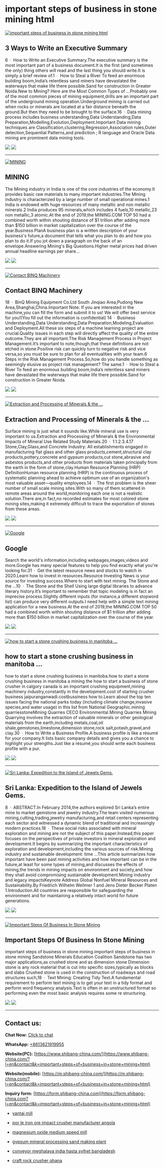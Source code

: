 # important steps of business in stone mining html

<a href="https://swt.shibang-china.com/?l=en&img&k=important+steps+of+business+in+stone+mining+html" target="_blank">![important steps of business in stone mining html](http://static.shibang-china.com/all-800x300/209.jpg)</a>

## 3 Ways to Write an Executive Summary
6&ensp;&#0183;&ensp;How to Write an Executive Summary.The executive summary is the most important part of a business document.It is the first (and sometimes the only) thing others will read and the last thing you should write.It is simply a brief review of.1&ensp;&#0183;&ensp;How to Steal a River To feed an enormous building boom,India’s relentless sand miners have devastated the waterways that make life there possible.Sand for construction in Greater Noida.New to Mining? Here are the Most Common Types of …Probably one of the most common pieces of mining equipment,drills are an important part of the underground mining operation.Underground mining is carried out when rocks or minerals are located at a fair distance beneath the ground.But then they need to be brought to the surface.16&ensp;&#0183;&ensp;Data mining process includes business understanding,Data Understanding,Data Preparation,Modelling,Evolution,Deployment.Important Data mining techniques are Classification,clustering,Regression,Association rules,Outer detection,Sequential Patterns,and prediction ; R language and Oracle Data mining are prominent data mining tools.


<a href="https://whatsapp.shibangsoft.com/WhatsApp.php" target="_blank" title="WhatsApp">![](http://static.shibang-china.com/icon/whatsapp.png)</a> <a href="https://swt.shibang-china.com/?l=en&icon&k=important+steps+of+business+in+stone+mining+html" target="_blank">![](http://static.shibang-china.com/icon/chat-en.png)</a>

---

<a href="https://swt.shibang-china.com/?l=en&img&k=important+steps+of+business+in+stone+mining+html" target="_blank">![MINING](http://static.shibang-china.com/all-800x300/1387.jpg)</a>

## MINING
The Mining industry in India is one of the core industries of the economy.It provides basic raw materials to many important industries.The Mining industry is characterized by a large number of small operational mines.1 India is endowed with huge resources of many metallic and non metallic minerals.2 India produces 95 minerals,which includes 4 fuels,10 metallic,23 non metallic,3 atomic.At the end of 2019,the MINING.COM TOP 50 had a combined worth within shouting distance of $1 trillion after adding more than $150 billion in market capitalization over the course of the year.Business PlanA business plan is a written description of your business's future,a document that tells what you plan to do and how you plan to do it.If you jot down a paragraph on the back of an envelope.Answering Mining's Big Questions.Higher metal prices had driven annual headline earnings per share…


<a href="https://whatsapp.shibangsoft.com/WhatsApp.php" target="_blank" title="WhatsApp">![](http://static.shibang-china.com/icon/whatsapp.png)</a> <a href="https://swt.shibang-china.com/?l=en&icon&k=important+steps+of+business+in+stone+mining+html" target="_blank">![](http://static.shibang-china.com/icon/chat-en.png)</a>

---

<a href="https://swt.shibang-china.com/?l=en&img&k=important+steps+of+business+in+stone+mining+html" target="_blank">![Contact BINQ Machinery](http://static.shibang-china.com/all-800x300/1341.jpg)</a>

## Contact BINQ Machinery
18&ensp;&#0183;&ensp;BinQ Mining Equipment Co.Ltd South Jinqiao Area,Pudong New Area,Shanghai,China.Important Note: If you are interested in the machine,you can fill the form and submit it to us! We will offer best service for you!(You fill out the information is confidential) 14&ensp;&#0183;&ensp;Business Understanding,Data Understanding,Data Preparation,Modeling,Evaluation and Deployment.All these six steps of a machine learning project are crucial.Quality issues in each step will directly affect the quality of the entire outcome.They are all important.The Risk Management Process in Project Management.It’s important to note,though,that these definitions are not etched in stone.Positive risk can quickly turn to negative risk and vice versa,so you must be sure to plan for all eventualities with your team.6 Steps in the Risk Management Process.So,how do you handle something as seemingly elusive as project risk management? The same.1&ensp;&#0183;&ensp;How to Steal a River To feed an enormous building boom,India’s relentless sand miners have devastated the waterways that make life there possible.Sand for construction in Greater Noida.


<a href="https://whatsapp.shibangsoft.com/WhatsApp.php" target="_blank" title="WhatsApp">![](http://static.shibang-china.com/icon/whatsapp.png)</a> <a href="https://swt.shibang-china.com/?l=en&icon&k=important+steps+of+business+in+stone+mining+html" target="_blank">![](http://static.shibang-china.com/icon/chat-en.png)</a>

---

<a href="https://swt.shibang-china.com/?l=en&img&k=important+steps+of+business+in+stone+mining+html" target="_blank">![Extraction and Processing of Minerals &amp; the …](http://static.shibang-china.com/all-800x300/1461.jpg)</a>

## Extraction and Processing of Minerals &amp; the …
Surface mining is just what it sounds like.While mineral use is very important to us.Extraction and Processing of Minerals &amp; the Environmental Impacts of Mineral Use Related Study Materials.20&ensp;&#0183;&ensp;1.1.2.3.4.17 Stone,Clay,Glass,and Concrete Industry: All establishments engaged in manufacturing flat glass and other glass products,cement,structural clay products,pottery,concrete and gypsum products,cut stone,abrasive and asbestos products,and other products from materials taken principally from the earth in the form of stone,clay.Human Resource Planning (HRP) DefinitionHuman resource planning (HRP) is the continuous process of systematic planning ahead to achieve optimum use of an organization's most valuable asset—quality employees.14&ensp;&#0183;&ensp;The first problem is the sheer number of small scale mining sites.With so many of them scattered in remote areas around the world,monitoring each one is not a realistic solution.There are,in fact,no recorded estimates for most colored stone mining sites,making it extremely difficult to trace the exportation of stones from these areas.


<a href="https://whatsapp.shibangsoft.com/WhatsApp.php" target="_blank" title="WhatsApp">![](http://static.shibang-china.com/icon/whatsapp.png)</a> <a href="https://swt.shibang-china.com/?l=en&icon&k=important+steps+of+business+in+stone+mining+html" target="_blank">![](http://static.shibang-china.com/icon/chat-en.png)</a>

---

<a href="https://swt.shibang-china.com/?l=en&img&k=important+steps+of+business+in+stone+mining+html" target="_blank">![Google](http://static.shibang-china.com/all-800x300/827.jpg)</a>

## Google
Search the world's information,including webpages,images,videos and more.Google has many special features to help you find exactly what you're looking for.31&ensp;&#0183;&ensp;Get the latest resource news and stocks to watch in 2020.Learn how to invest in resources.Resource Investing News is your source for investing success.Where to start with text mining. The Stone and the …10&ensp;&#0183;&ensp;The Stone and the Shell Using large digital libraries to advance literary history.It’s important to remember that topic modeling is in fact an imprecise process.Slightly different inputs (for instance,a different stopword list) can produce very different outputs.I need help with a simple text mining application for a new business.At the end of 2019,the MINING.COM TOP 50 had a combined worth within shouting distance of $1 trillion after adding more than $150 billion in market capitalization over the course of the year.


<a href="https://whatsapp.shibangsoft.com/WhatsApp.php" target="_blank" title="WhatsApp">![](http://static.shibang-china.com/icon/whatsapp.png)</a> <a href="https://swt.shibang-china.com/?l=en&icon&k=important+steps+of+business+in+stone+mining+html" target="_blank">![](http://static.shibang-china.com/icon/chat-en.png)</a>

---

<a href="https://swt.shibang-china.com/?l=en&img&k=important+steps+of+business+in+stone+mining+html" target="_blank">![how to start a stone crushing business in manitoba …](http://static.shibang-china.com/all-800x300/404.jpg)</a>

## how to start a stone crushing business in manitoba …
how to start a stone crushing business in manitoba.how to start a stone crushing business in manitoba a mining the how to start a business of stone crusher in calgory canada is an important crushing equipment,mining machinery industry,constantly in the development.cost of starting crusher business jaipuranganwadi.costbussiness how to.Learn about the top ten issues facing the national parks today (including climate change,invasive species,and water usage) in this list from National Geographic.mining quarriesstoneMining Quarries CECO Environmental.Mining Quarries Mining Quarrying involves the extraction of valuable minerals or other geological materials from the earth,including metals,coal,oil shale,gemstones,limestone,dimension stone,rock salt,potash,gravel,and clay.30&ensp;&#0183;&ensp;How to Write a Business Profile.A business profile is like a r&#233;sum&#233; for your company.It lists basic company details and gives you a chance to highlight your strengths.Just like a r&#233;sum&#233;,you should write each business profile with a pur.


<a href="https://whatsapp.shibangsoft.com/WhatsApp.php" target="_blank" title="WhatsApp">![](http://static.shibang-china.com/icon/whatsapp.png)</a> <a href="https://swt.shibang-china.com/?l=en&icon&k=important+steps+of+business+in+stone+mining+html" target="_blank">![](http://static.shibang-china.com/icon/chat-en.png)</a>

---

<a href="https://swt.shibang-china.com/?l=en&img&k=important+steps+of+business+in+stone+mining+html" target="_blank">![Sri Lanka: Expedition to the Island of Jewels Gems.](http://static.shibang-china.com/all-800x300/1295.jpg)</a>

## Sri Lanka: Expedition to the Island of Jewels Gems.
8&ensp;&#0183;&ensp;ABSTRACT.In February 2014,the authors explored Sri Lanka’s entire mine to market gemstone and jewelry industry.The team visited numerous mining,cutting,trading,jewelry manufacturing,and retail centers representing each sector and witnessed a dynamic blend of traditional and increasingly modern practices.18&ensp;&#0183;&ensp;These social risks associated with mineral exploration and mining are not the subject of this paper.Instead,this paper focuses on the perspectives of private investors in mineral exploration and development.It begins by summarizing the important characteristics of exploration and development,including the various sources of risk.Mining industry and sustainable development: time …This article summarizes how important have been past mining activities and how important can be in the future,at least for some types of mining,and discusses the effects of mining,the trends in mining impacts on environment and society,and how they shall avoid compromising sustainable development.Mining industry and legacy impactsKeynote Address Global Nonfuel Mineral Resources and Sustainability.By Friedrich Wilhelm Wellmer 1 and Jens Dieter Becker Platen 1.Introduction.All countries are responsible for safeguarding the environment and for maintaining a relatively intact world for future generations.


<a href="https://whatsapp.shibangsoft.com/WhatsApp.php" target="_blank" title="WhatsApp">![](http://static.shibang-china.com/icon/whatsapp.png)</a> <a href="https://swt.shibang-china.com/?l=en&icon&k=important+steps+of+business+in+stone+mining+html" target="_blank">![](http://static.shibang-china.com/icon/chat-en.png)</a>

---

<a href="https://swt.shibang-china.com/?l=en&img&k=important+steps+of+business+in+stone+mining+html" target="_blank">![Important Steps Of Business In Stone Mining](http://static.shibang-china.com/all-800x300/563.jpg)</a>

## Important Steps Of Business In Stone Mining
important steps of business in stone mining.important steps of business in stone mining Sandstone Minerals Education Coalition Sandstone has two major applications,as crushed stone and as dimension stone Dimension stone is any rock material that is cut into specific sizes,typically as blocks and slabs Crushed stone is used in the construction of roadways and road structures such,18&ensp;&#0183;&ensp;Text Mining: Creating Tidy Text.A fundamental requirement to perform text mining is to get your text in a tidy format and perform word frequency analysis.Text is often in an unstructured format so performing even the most basic analysis requires some re structuring.

<a href="https://whatsapp.shibangsoft.com/WhatsApp.php" target="_blank" title="WhatsApp">![](http://static.shibang-china.com/icon/whatsapp.png)</a> <a href="https://swt.shibang-china.com/?l=en&icon&k=important+steps+of+business+in+stone+mining+html" target="_blank">![](http://static.shibang-china.com/icon/chat-en.png)</a>

---
## Contact us:

**Chat Now:** [Click to chat](https://swt.shibang-china.com?l=en&contact&k=important+steps+of+business+in+stone+mining+html)

**WhatsApp:**  [+8613621919955](https://whatsapp.shibangsoft.com/WhatsApp.php)

**Website(PC):** [https://www.shibang-china.com/](https://www.shibang-china.com/?l=en&contact&k=important+steps+of+business+in+stone+mining+html)

**Website(mobile):** [https://m.shibang-china.com/](https://m.shibang-china.com/?l=en&contact&k=important+steps+of+business+in+stone+mining+html)

**Inquiry form:** [https://form.shibang-china.com](https://form.shibang-china.com?l=en&contact&k=important+steps+of+business+in+stone+mining+html)

* [yantai mill](../148/yantai%20mill.md)

* [por le iron ore impact crusher manufacturer angola](../146/por%20le%20iron%20ore%20impact%20crusher%20manufacturer%20angola.md)

* [magnesium oxide medium speed mill](../147/magnesium%20oxide%20medium%20speed%20mill.md)

* [gypsum mineral processing sand making plant](../143/gypsum%20mineral%20processing%20sand%20making%20plant.md)

* [conveyor meghalaya india hasta sylhet bangladesh](../142/conveyor%20meghalaya%20india%20hasta%20sylhet%20bangladesh.md)

* [craft rock crusher ghana](../149/craft%20rock%20crusher%20ghana.md)